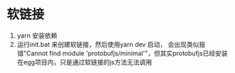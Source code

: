 # 软链接


1. yarn 安装依赖
2. 运行init.bat 来创建软链接，然后使用yarn dev 启动， 会出现类似报错"Cannot find module 'protobufjs/minimal'"，但其实protobufjs已经安装在egg项目内，只是通过软链接的js方法无法调用

